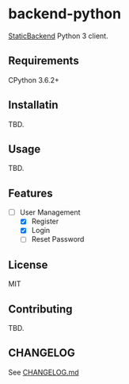 # backend-python

[StaticBackend](https://staticbackend.com/) Python 3 client.

## Requirements

CPython 3.6.2+

## Installatin

TBD.

## Usage

TBD.

## Features

- [ ] User Management
    - [x] Register
    - [x] Login
    - [ ] Reset Password

## License

MIT

## Contributing

TBD.

## CHANGELOG

See [CHANGELOG.md](https://github.com/staticbackendhq/backend-python/blob/main/CHANGELOG.md)
